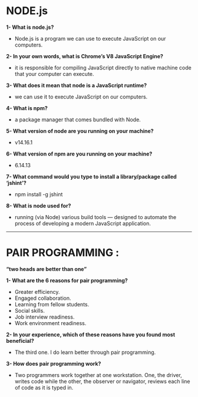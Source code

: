 # NODE.js 

**1- What is node.js?**

- Node.js is a program we can use to execute JavaScript on our computers.

**2- In your own words, what is Chrome’s V8 JavaScript Engine?**

- it is responsible for compiling JavaScript directly to native machine code that your computer can execute.

**3- What does it mean that node is a JavaScript runtime?**

- we can use it to execute JavaScript on our computers.

**4- What is npm?**

- a package manager that comes bundled with Node.

**5- What version of node are you running on your machine?**

- v14.16.1

**6- What version of npm are you running on your machine?**

- 6.14.13

**7- What command would you type to install a library/package called ‘jshint’?**

- npm install -g jshint

**8- What is node used for?**

- running (via Node) various build tools — designed to automate the process of developing a modern JavaScript application.

---

# PAIR PROGRAMMING : 

**“two heads are better than one”**

**1- What are the 6 reasons for pair programming?**

- Greater efficiency.
- Engaged collaboration.
- Learning from fellow students.
- Social skills.
- Job interview readiness.
- Work environment readiness.

**2- In your experience, which of these reasons have you found most beneficial?**

- The third one. I do learn better through pair programming.

**3- How does pair programming work?**

- Two programmers work together at one workstation. One, the driver, writes code while the other, the observer or navigator, reviews each line of code as it is typed in.
